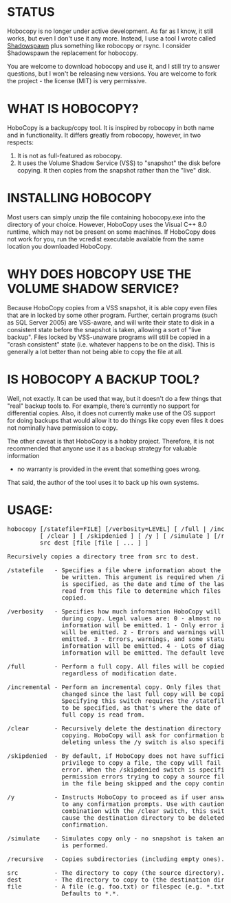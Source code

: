 # STATUS

Hobocopy is no longer under active development. As far as I know, it still works, but even I don't use it any more. Instead, I use a tool I wrote called [Shadowspawn](https://github.com/candera/shadowspawn) plus something like robocopy or rsync. I consider Shadowspawn the replacement for hobocopy.

You are welcome to download hobocopy and use it, and I still try to answer questions, but I won't be releasing new versions. You are welcome to fork the project - the license (MIT) is very permissive.

# WHAT IS HOBOCOPY? 

HoboCopy is a backup/copy tool. It is inspired by robocopy in both name and in
functionality. It differs greatly from robocopy, however, in two respects: 

1. It is not as full-featured as robocopy. 
2. It uses the Volume Shadow Service (VSS) to "snapshot" the disk
before copying. It then copies from the snapshot rather than the "live" disk.
   
# INSTALLING HOBOCOPY

Most users can simply unzip the file containing hobocopy.exe into the directory 
of your choice. However, HoboCopy uses the Visual C++ 8.0 runtime, which may
not be present on some machines. If HoboCopy does not work for you, run the 
vcredist executable available from the same location you downloaded HoboCopy. 
   
# WHY DOES HOBCOPY USE THE VOLUME SHADOW SERVICE?    
   
Because HoboCopy copies from a VSS snapshot, it is able copy even files that 
are in locked by some other program. Further, certain programs (such as SQL 
Server 2005) are VSS-aware, and will write their state to disk in a consistent
state before the snapshot is taken, allowing a sort of "live backup". Files 
locked by VSS-unaware programs will still be copied in a "crash consistent"
state (i.e. whatever happens to be on the disk). This is generally a lot 
better than not being able to copy the file at all. 

# IS HOBOCOPY A BACKUP TOOL? 

Well, not exactly. It can be used that way, but it doesn't do a few things
that "real" backup tools to. For example, there's currently no support for
differential copies. Also, it does not currently make use of the OS support
for doing backups that would allow it to do things like copy even files
it does not nominally have permission to copy. 

The other caveat is that HoboCopy is a hobby project. Therefore, it is not 
recommended that anyone use it as a backup strategy for valuable information 
- no warranty is provided in the event that something goes wrong. 

That said, the author of the tool uses it to back up his own systems. 

# USAGE: 

<pre>
hobocopy [/statefile=FILE] [/verbosity=LEVEL] [ /full | /incremental ]
         [ /clear ] [ /skipdenied ] [ /y ] [ /simulate ] [/recursive]
         src dest [file [file [ ... ] ]

Recursively copies a directory tree from src to dest.

/statefile   - Specifies a file where information about the copy will
               be written. This argument is required when /incremental
               is specified, as the date and time of the last copy is
               read from this file to determine which files should be
               copied.

/verbosity   - Specifies how much information HoboCopy will emit
               during copy. Legal values are: 0 - almost no
               information will be emitted. 1 - Only error information
               will be emitted. 2 - Errors and warnings will be
               emitted. 3 - Errors, warnings, and some status
               information will be emitted. 4 - Lots of diagnostic
               information will be emitted. The default level is 2.

/full        - Perform a full copy. All files will be copied
               regardless of modification date.

/incremental - Perform an incremental copy. Only files that have
               changed since the last full copy will be copied.
               Specifying this switch requires the /statefile switch
               to be specified, as that's where the date of the last
               full copy is read from.

/clear       - Recursively delete the destination directory before
               copying. HoboCopy will ask for confirmation before
               deleting unless the /y switch is also specified.

/skipdenied  - By default, if HoboCopy does not have sufficient
               privilege to copy a file, the copy will fail with an
               error. When the /skipdenied switch is specified,
               permission errors trying to copy a source file result
               in the file being skipped and the copy continuing.

/y           - Instructs HoboCopy to proceed as if user answered yes
               to any confirmation prompts. Use with caution - in
               combination with the /clear switch, this switch will
               cause the destination directory to be deleted without
               confirmation.

/simulate    - Simulates copy only - no snapshot is taken and no copy
               is performed.

/recursive   - Copies subdirectories (including empty ones). Shortcut: /r

src          - The directory to copy (the source directory).
dest         - The directory to copy to (the destination directory).
file         - A file (e.g. foo.txt) or filespec (e.g. *.txt) to copy.
               Defaults to *.*.
</pre>

